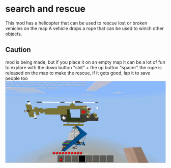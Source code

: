 <div>
  <h1>search and rescue</h1>
This mod has a helicopter that can be used to rescue lost or broken vehicles on the map
A vehicle drops a rope that can be used to winch other objects.
 </div>
 <div>
<h2>Caution</h2>
mod is being made, but if you place it on an empty map it can be a lot of fun to explore
with the down button "shit" + the up button "spacer" the rope is released on the map to make the rescue,
if it gets good, lap it to save people too
</div>
<div>
<img src="https://github.com/josegamestest/searchandrescue/blob/main/screenshot.png?raw=true" alt="search and rescue image"> 
</div>
